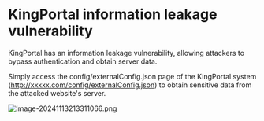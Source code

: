 # KingPortal information leakage vulnerability

KingPortal has an information leakage vulnerability, allowing attackers to bypass authentication and obtain server data.

Simply access the config/externalConfig.json page of the KingPortal system (http://xxxxx.com/config/externalConfig.json) to obtain sensitive data from the attacked website's server.

![image-20241113213311066.png](https://s2.loli.net/2024/11/13/Nc1qHVK4DkwjG6O.png)


